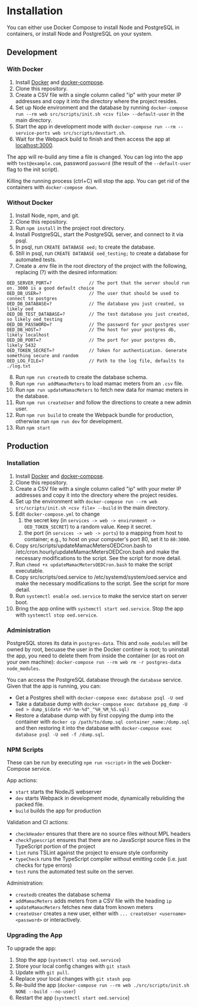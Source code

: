 # Installation #
You can either use Docker Compose to install Node and PostgreSQL in containers, or install Node and PostgreSQL on your system.

## Development ##

### With Docker ###
1. Install [Docker](https://docs.docker.com/engine/installation/) and [docker-compose](https://docs.docker.com/compose/install/).
1. Clone this repository.
1. Create a CSV file with a single column called "ip" with your meter IP addresses and copy it into the directory where the project resides.
1. Set up Node environment and the database by running ```docker-compose run --rm web src/scripts/init.sh <csv file> --default-user``` in the main directory. 
1. Start the app in development mode with ```docker-compose run --rm --service-ports web src/scripts/devstart.sh```.
1. Wait for the Webpack build to finish and then access the app at [localhost:3000](http://localhost:3000).

The app will re-build any time a file is changed. You can log into the app with `test@example.com`, password `password` (the result of the `--default-user` flag to the init script).

Killing the running process (ctrl+C) will stop the app. You can get rid of the containers with ```docker-compose down```.

### Without Docker ###
1. Install Node, npm, and git.
1. Clone this repository.
1. Run ```npm install``` in the project root directory.
1. Install PostgreSQL, start the PostgreSQL server, and connect to it via psql.
1. In psql, run ```CREATE DATABASE oed;``` to create the database.
1. Still in psql, run ```CREATE DATABASE oed_testing;``` to create a database for automated tests.
1. Create a .env file in the root directory of the project with the following, replacing (?) with the desired information: <br>
```
OED_SERVER_PORT=?              // The port that the server should run on. 3000 is a good default choice
OED_DB_USER=?                  // The user that should be used to connect to postgres
OED_DB_DATABASE=?              // The database you just created, so likely oed
OED_DB_TEST_DATABASE=?         // The test database you just created, so likely oed_testing
OED_DB_PASSWORD=?              // The password for your postgres user
OED_DB_HOST=?                  // The host for your postgres db, likely localhost
OED_DB_PORT=?                  // The port for your postgres db, likely 5432
OED_TOKEN_SECRET=?             // Token for authentication. Generate something secure and random
OED_LOG_FILE=?                 // Path to the log file, defaults to ./log.txt
```
8. Run ```npm run createdb``` to create the database schema.
1. Run `npm run addMamacMeters` to load mamac meters from an `.csv` file.
1. Run `npm run updateMamacMeters` to fetch new data for mamac meters in the database.
1. Run `npm run createUser` and follow the directions to create a new admin user.
1. Run ```npm run build``` to create the Webpack bundle for production, otherwise run ```npm run dev``` for development.
1. Run ```npm start```


## Production ##
### Installation ###
1. Install [Docker](https://docs.docker.com/engine/installation/) and [docker-compose](https://docs.docker.com/compose/install/).
1. Clone this repository.
1. Create a CSV file with a single column called "ip" with your meter IP addresses and copy it into the directory where the project resides.
1. Set up the environment with `docker-compose run --rm web src/scripts/init.sh <csv file> --build` in the main directory.
1. Edit ```docker-compose.yml``` to change
	1. the secret key (in `services -> web -> environment -> OED_TOKEN_SECRET`) to a random value. Keep it secret.
	1. the port (in `services -> web -> ports`) to a mapping from host to container; e.g., to host on your computer's port 80, set it to `80:3000`.
1. Copy src/scripts/updateMamacMetersOEDCron.bash to /etc/cron.hourly/updateMamacMetersOEDCron.bash and make the necessary modifications to the script. See the script for more detail.
1. Run ```chmod +x updateMamacMetersOEDCron.bash``` to make the script executable.
1. Copy src/scripts/oed.service to /etc/systemd/system/oed.service and make the necessary modifications to the script. See the script for more detail.
1. Run ```systemctl enable oed.service``` to make the service start on server boot.
1. Bring the app online with ```systemctl start oed.service```. Stop the app with ```systemctl stop oed.service```.

### Administration ###

PostgreSQL stores its data in `postgres-data`. This and `node_modules` will be owned by root, becuase the user in the Docker continer is root; to uninstall the app, you need to delete them from inside the container (or as root on your own machine): ```docker-compose run --rm web rm -r postgres-data node_modules```.

You can access the PostgreSQL database through the `database` service. Given that the app is running, you can:

* Get a Postgres shell with `docker-compose exec database psql -U oed`
* Take a database dump with `docker-compose exec database pg_dump -U oed > dump_$(date +%Y-%m-%d"_"%H_%M_%S.sql)`
* Restore a database dump with by first copying the dump into the container with `docker cp /path/to/dump.sql container_name:/dump.sql` and then restoring it into the database with `docker-compose exec database psql -U oed -f /dump.sql`.

### NPM Scripts ###

These can be run by executing `npm run <script>` in the `web` Docker-Compose service.

App actions:
* `start` starts the NodeJS webserver
* `dev` starts Webpack in development mode, dynamically rebuilding the packed file.
* `build` builds the app for production

Validation and CI actions:
* `checkHeader` ensures that there are no source files without MPL headers
* `checkTypescript` ensures that there are no JavaScript source files in the TypeScript portion of the project
* `lint` runs TSLint against the project to ensure style conformity
* `typeCheck` runs the TypeScript compiler without emitting code (i.e. just checks for type errors)
* `test` runs the automated test suite on the server.

Administration:
* `createdb` creates the database schema
* `addMamacMeters` adds meters from a CSV file with the heading `ip`
* `updateMamacMeters` fetches new data from known meters
* `createUser` creates a new user, either with `... createUser <username> <password>` or interactively.

### Upgrading the App ###

To upgrade the app:
1. Stop the app (`systemctl stop oed.service`)
1. Store your local config changes with `git stash` 
1. Update with `git pull`. 
1. Replace your local changes with `git stash pop`
1. Re-build the app (`docker-compose run --rm web ./src/scripts/init.sh NONE --build --no-user`)
1. Restart the app (`systemctl start oed.service`)
